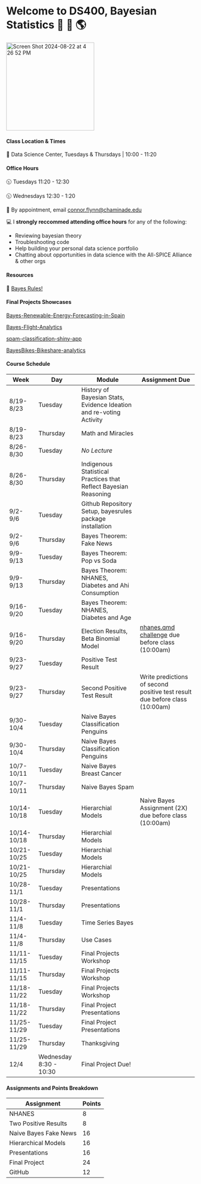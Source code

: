 # Welcome to DS400, Bayesian Statistics 🌊 🌱 🌎


<img width="235" alt="Screen Shot 2024-08-22 at 4 26 52 PM" src="https://github.com/user-attachments/assets/20e929e1-18ea-4cc7-a15e-9ed24af27f31">



#### Class Location & Times
🏫 Data Science Center, Tuesdays & Thursdays | 10:00 - 11:20 

#### Office Hours

🕥 Tuesdays 11:20 - 12:30

🕥 Wednesdays 12:30 - 1:20 

📆 By appointment, email connor.flynn@chaminade.edu


💻 I **strongly reccommed attending office hours** for any of the following:

- Reviewing bayesian theory
- Troubleshooting code
- Help building your personal data science portfolio
- Chatting about opportunities in data science with the All-SPICE Alliance & other orgs

#### Resources

📕 [Bayes Rules!](https://www.bayesrulesbook.com/)

#### Final Projects Showcases

[Bayes-Renewable-Energy-Forecasting-in-Spain](https://github.com/anishitomi/Bayes-Renewable-Energy-Forecasting-in-Spain)

[Bayes-Flight-Analytics](https://github.com/selenabuttery/Bayes-Flight-Analytics)

[spam-classification-shiny-app
](https://github.com/lydiahefel/spam-classification-shiny-app/tree/main)

[BayesBikes-Bikeshare-analytics](https://github.com/aekau21/BayesBikes-Bikeshare-analytics)



#### Course Schedule

| Week   | Day | Module | Assignment Due |
| -------- | ------- | ------- | ------- |
| 8/19-8/23 |  Tuesday |  History of Bayesian Stats, Evidence Ideation and re-voting Activity|  |          
| 8/19-8/23 |  Thursday | Math and Miracles |  |  
| 8/26-8/30 |  Tuesday | *No Lecture* |  |  
| 8/26-8/30 |  Thursday | Indigenous Statistical Practices that Reflect Bayesian Reasoning | | 
| 9/2-9/6   | Tuesday  | Github Repository Setup, bayesrules package installation |            |
| 9/2-9/6   | Thursday     | Bayes Theorem: Fake News         |            |
| 9/9-9/13  | Tuesday     | Bayes Theorem: Pop vs Soda       |            |
| 9/9-9/13  | Thursday  | Bayes Theorem: NHANES, Diabetes and Ahi Consumption        | |
| 9/16-9/20 | Tuesday     | Bayes Theorem: NHANES, Diabetes and Age       |           |
| 9/16-9/20 | Thursday  | Election Results, Beta Binomial Model       | [nhanes.qmd challenge](https://chaminade.instructure.com/courses/36857/assignments/369280) due before class (10:00am)|
| 9/23-9/27   | Tuesday  | Positive Test Result                    |            |
| 9/23-9/27   | Thursday     | Second Positive Test Result                    |     Write predictions of second positive test result  due before class (10:00am)      |
| 9/30-10/4  | Tuesday  | Naive Bayes Classification Penguins  |            |
| 9/30-10/4   | Thursday     | Naive Bayes Classification Penguins             |        |
| 10/7-10/11  | Tuesday     | Naive Bayes Breast Cancer                |            |
| 10/7-10/11  | Thursday  | Naive Bayes Spam                                |    |
| 10/14-10/18 | Tuesday     | Hierarchial Models                                      |        Naive Bayes Assignment (2X)  due before class (10:00am)         |
| 10/14-10/18 | Thursday  | Hierarchial Models                                        |            |
| 10/21-10/25 | Tuesday     |       Hierarchial Models                                 |            |
| 10/21-10/25 | Thursday  |           Hierarchial Models                                |            |
| 10/28-11/1  | Tuesday     |         Presentations                   |            |
| 10/28-11/1  | Thursday  |                Presentations            |            |
| 11/4-11/8   | Tuesday     |       Time Series Bayes                 |            |
| 11/4-11/8   | Thursday  |          Use Cases            |            |
| 11/11-11/15 | Tuesday     |        Final Projects Workshop                             |            |
| 11/11-11/15 | Thursday  |         Final Projects Workshop              |            |
| 11/18-11/22 | Tuesday     | Final Projects Workshop                             |            |
| 11/18-11/22 | Thursday  | Final Project Presentations                                |            |
| 11/25-11/29 | Tuesday     | Final Project Presentations                              |            |
| 11/25-11/29 | Thursday  | Thanksgiving                            |            |
| 12/4 | Wednesday 8:30 - 10:30     | Final Project Due!              |            |


#### Assignments and Points Breakdown

| Assignment              | Points |
|-------------------------|--------|
| NHANES                  | 8      |
| Two Positive Results     | 8      |
| Naive Bayes Fake News    | 16     |
| Hierarchical Models      | 16     |
| Presentations            | 16     |
| Final Project            | 24     |
| GitHub                   | 12     |


